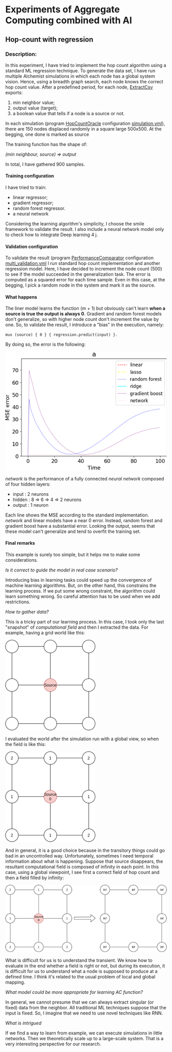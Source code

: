 # Experiments of Aggregate Computing combined with AI 

## Hop-count with regression

### Description:

In this experiment, I have tried to implement the hop count algorithm using a standard ML regression technique.
To generate the data set, I have run multiple Alchemist simulations in which each node has a global system vision. 
Hence, using a breadth graph search, each node knows the correct hop count value.
After a predefined period, for each node, [ExtractCsv](src/main/scala/it/unibo/alchemist/model/implementations/actions/ExtractCsv.scala) exports:
1. min neighbor value;
2. output value (target);
3. a boolean value that tells if a node is a source or not.

In each simulation (program [HopCountOracle](src/main/scala/it/unibo/simulations/HopCountOracle.scala) configuration [simulation.yml](src/main/yaml/simulation.yml)), 
there are 150 nodes displaced randomly in a square large 500x500. At the begging, one done is marked as source

The training function has the shape of:

*(min neighbour, source) => output*

In total, I have gathered 900 samples.
#### Training configuration
I have tried to train:
- linear regressor;
- gradient regressor;
- random forest regressor.
- a neural network

Considering the learning algorithm's simplicity, I choose the smile framework to validate the result.
I also include a neural network model only to check how to integrate Deep learning 4 j.
#### Validation configuration
To validate the result (program [PerformanceComparator](src/main/scala/it/unibo/casestudy/PerformanceComparator.scala) configuration [multi_validation.yml](src/main/yaml/multi_validation.yml)
I run standard hop count implementation and another regression model. 
Here, I have decided to increment the node count (500) to see if the model succeeded in the generalization task. 
The error is computed as a squared error for each time sample.
Even in this case, at the begging, I pick a random node in the system and mark it as the source.
#### What happens
The liner model learns the function (m + 1) but obviously can't learn **when a source is true the output is always 0**. Gradient and random forest models don't generalize, so with higher node count don't increment the value by one.
So, to validate the result, I introduce a "bias" in the execution, namely:
```
mux (source) { 0 } { regression.predict(input) }.
```
By doing so, the error is the following:

![Result](assets/plot/model-comparison.png)

*network* is the performance of a fully connected *neural network* composed of four hidden layers:
- input : 2 neurons
- hidden : 8 => 6 => 4 => 2 neurons
- output : 1 neuron

Each line shows the MSE according to the standard implementation. *network* and linear models have a near 0 error. 
Instead, random forest and gradient boost have a substantial error. Looking the output, seems that these model can't generalize and
tend to overfit the training set.
#### Final remarks

This example is surely too simple, but it helps me to make some considerations.

*Is it correct to guide the model in real case scenario?*

Introducing bias in learning tasks could speed up the convergence of machine learning algorithms.
But, on the other hand, this constrains the learning process. If we put some wrong constraint, the algorithm could learn something wrong. So careful attention has to be used when we add restrictions.

*How to gather data?*

This is a tricky part of our learning process. In this case, I took only the last "snapshot" of *computational field* and then I extracted the data. For example, having a grid world like this:

![Model](assets/examples/world.png)

I evaluated the world after the simulation run with a global view, so when the field is like this:

![Model after execution](assets/examples/world-after-execution.png)

And in general, it is a good choice because in the transitory things could go bad in an uncontrolled way.
Unfortunately, sometimes I need temporal information about what is happening. Suppose that source disappears, the resultant computational field is composed of infinity in each point. 
In this case, using a global viewpoint, I see first a correct field of hop count and then a field filled by infinity:

![Model after execution](assets/examples/to-infinite.png)

What is difficult for us is to understand the transient. We know how to evaluate in the end whether a field is right or not, but during its execution, it is difficult for us to understand what a node is supposed to produce at a defined time. I think it's related to the usual problem of local and global mapping.

*What model could be more appropriate for learning AC function?*

In general, we cannot presume that we can always extract singular (or fixed) data from the neighbor.
All traditional ML techniques suppose that the input is fixed. 
So, I imagine that we need to use novel techniques like RNN.

*What is intrigued*

If we find a way to learn from example, we can execute simulations in little networks. Then we theoretically scale up to a large-scale system. That is a very interesting perspective for our research.